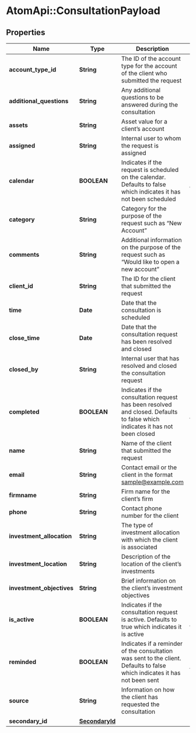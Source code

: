 # AtomApi::ConsultationPayload

## Properties
Name | Type | Description | Notes
------------ | ------------- | ------------- | -------------
**account_type_id** | **String** | The ID of the account type for the account of the client who submitted the request | [optional] 
**additional_questions** | **String** | Any additional questions to be answered during the consultation | [optional] 
**assets** | **String** | Asset value for a client’s account | [optional] 
**assigned** | **String** | Internal user to whom the request is assigned | [optional] 
**calendar** | **BOOLEAN** | Indicates if the request is scheduled on the calendar. Defaults to false which indicates it has not been scheduled | [optional] [default to false]
**category** | **String** | Category for the purpose of the request such as “New Account” | [optional] 
**comments** | **String** | Additional information on the purpose of the request such as “Would like to open a new account” | [optional] 
**client_id** | **String** | The ID for the client that submitted the request | [optional] 
**time** | **Date** | Date that the consultation is scheduled | [optional] 
**close_time** | **Date** | Date that the consultation request has been resolved and closed | [optional] 
**closed_by** | **String** | Internal user that has resolved and closed the consultation request | [optional] 
**completed** | **BOOLEAN** | Indicates if the consultation request has been resolved and closed. Defaults to false which indicates it has not been closed | [optional] [default to false]
**name** | **String** | Name of the client that submitted the request | [optional] 
**email** | **String** | Contact email or the client in the format sample@example.com | [optional] 
**firmname** | **String** | Firm name for the client’s firm | [optional] 
**phone** | **String** | Contact phone number for the client | [optional] 
**investment_allocation** | **String** | The type of investment allocation with which the client is associated | [optional] 
**investment_location** | **String** | Description of the location of the client’s investments | [optional] 
**investment_objectives** | **String** | Brief information on the client’s investment objectives | [optional] 
**is_active** | **BOOLEAN** | Indicates if the consultation request is active. Defaults to true which indicates it is active | [optional] [default to true]
**reminded** | **BOOLEAN** | Indicates if a reminder of the consultation was sent to the client. Defaults to false which indicates it has not been sent | [optional] [default to false]
**source** | **String** | Information on how the client has requested the consultation | [optional] 
**secondary_id** | [**SecondaryId**](SecondaryId.md) |  | [optional] 


